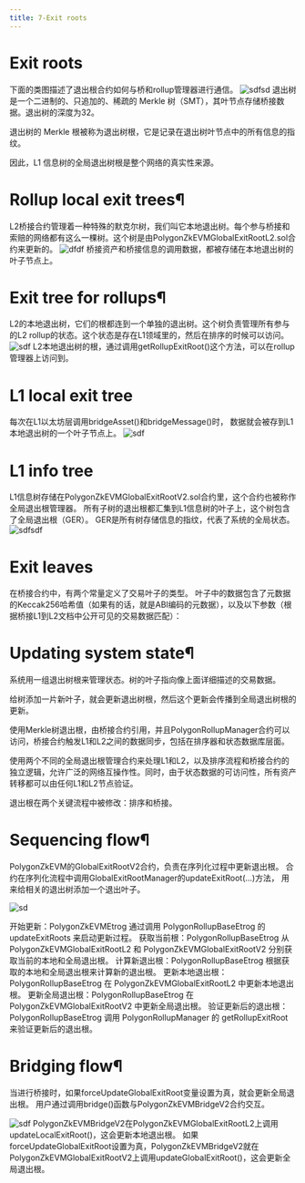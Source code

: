 ```yaml
---
title: 7-Exit roots
---
```


# Exit roots

下面的类图描述了退出根合约如何与桥和rollup管理器进行通信。
![sdfsd](https://docs.polygon.technology/img/cdk/high-level-architecture/exit-root-class-diagram.png)
退出树是一个二进制的、只追加的、稀疏的 Merkle 树（SMT），其叶节点存储桥接数据。退出树的深度为32。

退出树的 Merkle 根被称为退出树根，它是记录在退出树叶节点中的所有信息的指纹。

因此，L1 信息树的全局退出树根是整个网络的真实性来源。

# Rollup local exit trees¶
L2桥接合约管理着一种特殊的默克尔树，我们叫它本地退出树。每个参与桥接和索赔的网络都有这么一棵树。这个树是由PolygonZkEVMGlobalExitRootL2.sol合约来更新的。
![dfdf](https://docs.polygon.technology/img/cdk/high-level-architecture/local-exit-tree.png)
桥接资产和桥接信息的调用数据，都被存储在本地退出树的叶子节点上。

# Exit tree for rollups¶

L2的本地退出树，它们的根都连到一个单独的退出树。这个树负责管理所有参与的L2 rollup的状态。这个状态是存在L1领域里的，然后在排序的时候可以访问。
![sdf](https://docs.polygon.technology/img/cdk/high-level-architecture/exit-tree-for-rollups.png)
L2本地退出树的根，通过调用getRollupExitRoot()这个方法，可以在rollup管理器上访问到。

# L1 local exit tree

每次在L1以太坊层调用bridgeAsset()和bridgeMessage()时，
数据就会被存到L1本地退出树的一个叶子节点上。
![sdf](https://docs.polygon.technology/img/cdk/high-level-architecture/l1-ethereum-exit-tree.png)
# L1 info tree

L1信息树存储在PolygonZkEVMGlobalExitRootV2.sol合约里，这个合约也被称作全局退出根管理器。
所有子树的退出根都汇集到L1信息树的叶子上，这个树包含了全局退出根（GER）。
GER是所有树存储信息的指纹，代表了系统的全局状态。
![sdfsdf](https://docs.polygon.technology/img/cdk/high-level-architecture/l1-info-tree.png)

# Exit leaves
在桥接合约中，有两个常量定义了交易叶子的类型。
叶子中的数据包含了元数据的Keccak256哈希值（如果有的话，就是ABI编码的元数据），以及以下参数（根据桥接L1到L2文档中公开可见的交易数据匹配）：

# Updating system state¶

系统用一组退出树根来管理状态。树的叶子指向像上面详细描述的交易数据。

给树添加一片新叶子，就会更新退出树根，然后这个更新会传播到全局退出树根的更新。

使用Merkle树退出根，由桥接合约引用，并且PolygonRollupManager合约可以访问，桥接合约触发L1和L2之间的数据同步，包括在排序器和状态数据库层面。

使用两个不同的全局退出根管理合约来处理L1和L2，以及排序流程和桥接合约的独立逻辑，允许广泛的网络互操作性。同时，由于状态数据的可访问性，所有资产转移都可以由任何L1和L2节点验证。

退出根在两个关键流程中被修改：排序和桥接。

# Sequencing flow¶

PolygonZkEVM的GlobalExitRootV2合约，负责在序列化过程中更新退出根。
合约在序列化流程中调用GlobalExitRootManager的updateExitRoot(...)方法，
用来给相关的退出树添加一个退出叶子。

![sd](https://docs.polygon.technology/img/cdk/high-level-architecture/update-exit-roots-via-sequencing.png)

开始更新：PolygonZkEVMEtrog 通过调用 PolygonRollupBaseEtrog 的 updateExitRoots 来启动更新过程。
获取当前根：PolygonRollupBaseEtrog 从 PolygonZkEVMGlobalExitRootL2 和 PolygonZkEVMGlobalExitRootV2 分别获取当前的本地和全局退出根。
计算新退出根：PolygonRollupBaseEtrog 根据获取的本地和全局退出根来计算新的退出根。
更新本地退出根：PolygonRollupBaseEtrog 在 PolygonZkEVMGlobalExitRootL2 中更新本地退出根。
更新全局退出根：PolygonRollupBaseEtrog 在 PolygonZkEVMGlobalExitRootV2 中更新全局退出根。
验证更新后的退出根：PolygonRollupBaseEtrog 调用 PolygonRollupManager 的 getRollupExitRoot 来验证更新后的退出根。

# Bridging flow¶

当进行桥接时，如果forceUpdateGlobalExitRoot变量设置为真，就会更新全局退出根。
用户通过调用bridge()函数与PolygonZkEVMBridgeV2合约交互。

![sdf](https://docs.polygon.technology/img/cdk/high-level-architecture/update-exit-roots-via-bridging.png)
PolygonZkEVMBridgeV2在PolygonZkEVMGlobalExitRootL2上调用updateLocalExitRoot()，这会更新本地退出根。
如果forceUpdateGlobalExitRoot设置为真，PolygonZkEVMBridgeV2就在PolygonZkEVMGlobalExitRootV2上调用updateGlobalExitRoot()，这会更新全局退出根。












